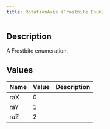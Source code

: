 ```yaml
---
title: RotationAxis (Frostbite Enum)
---
```

## Description

A Frostbite enumeration.

## Values

| Name | Value | Description |
| ---- | ----- | ----------- |
| raX  | 0     |             |
| raY  | 1     |             |
| raZ  | 2     |             |
